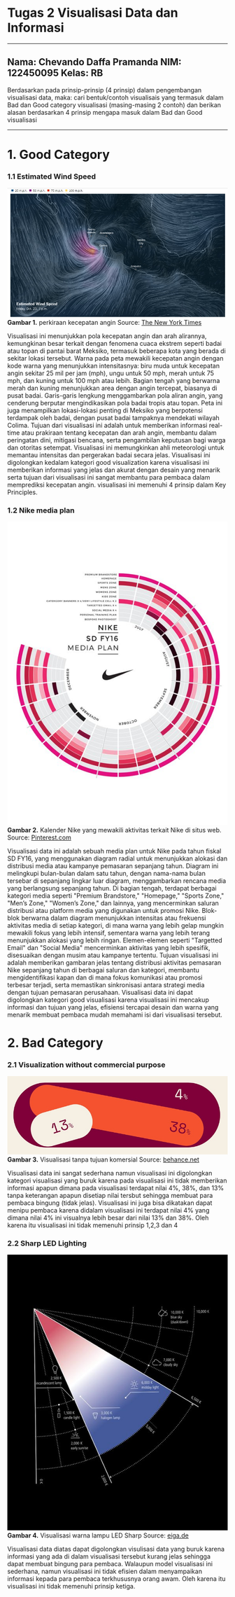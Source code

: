 # Tugas 2 Visualisasi Data dan Informasi

---

**Nama**: Chevando Daffa Pramanda
**NIM**: 122450095
**Kelas**: RB
---
Berdasarkan pada prinsip-prinsip (4 prinsip) dalam pengembangan visualisasi data, maka: cari bentuk/contoh visualisais yang termasuk dalam Bad dan Good category visualisasi (masing-masing 2 contoh) dan berikan alasan berdasarkan 4 prinsip mengapa masuk dalam Bad dan Good visualisasi

---
# 1. Good Category
### 1.1 Estimated Wind Speed
![Good Vizdat 1](https://raw.githubusercontent.com/Chevando-Daffa-Pramanda/Tugas-VDI/c4891e1ac33bfff09867a78ad50282d1616b5476/good%20vizdat%201.jpg)
**Gambar 1.** perkiraan kecepatan angin
Source: [The New York Times](https://www.nytimes.com/interactive/2015/10/23/world/americas/hurricane-patricia.html)

Visualisasi ini menunjukkan pola kecepatan angin dan arah alirannya, kemungkinan besar terkait dengan fenomena cuaca ekstrem seperti badai atau topan di pantai barat Meksiko, termasuk beberapa kota yang berada di sekitar lokasi tersebut. Warna pada peta mewakili kecepatan angin dengan kode warna yang menunjukkan intensitasnya: biru muda untuk kecepatan angin sekitar 25 mil per jam (mph), ungu untuk 50 mph, merah untuk 75 mph, dan kuning untuk 100 mph atau lebih. Bagian tengah yang berwarna merah dan kuning menunjukkan area dengan angin tercepat, biasanya di pusat badai. Garis-garis lengkung menggambarkan pola aliran angin, yang cenderung berputar mengindikasikan pola badai tropis atau topan. Peta ini juga menampilkan lokasi-lokasi penting di Meksiko yang berpotensi terdampak oleh badai, dengan pusat badai tampaknya mendekati wilayah Colima. Tujuan dari visualisasi ini adalah untuk memberikan informasi real-time atau prakiraan tentang kecepatan dan arah angin, membantu dalam peringatan dini, mitigasi bencana, serta pengambilan keputusan bagi warga dan otoritas setempat. Visualisasi ini memungkinkan ahli meteorologi untuk memantau intensitas dan pergerakan badai secara jelas.
Visualisasi ini digolongkan kedalam kategori good visualization karena visualisasi ini memberikan informasi yang jelas dan akurat dengan desain yang menarik serta tujuan dari visualisasi ini sangat membantu para pembaca dalam memprediksi kecepatan angin. visualisasi ini memenuhi 4 prinsip dalam Key Principles.


### 1.2 Nike media plan
![Good Vizdat 2](https://raw.githubusercontent.com/Chevando-Daffa-Pramanda/Tugas-VDI/c4891e1ac33bfff09867a78ad50282d1616b5476/good%20vizdat%202.jpg)
**Gambar 2.** Kalender Nike yang mewakili aktivitas terkait Nike di situs web.
Source: [Pinterest.com](https://jp.pinterest.com/pin/1055599906702671/)

Visualisasi data ini adalah sebuah media plan untuk Nike pada tahun fiskal SD FY16, yang menggunakan diagram radial untuk menunjukkan alokasi dan distribusi media atau kampanye pemasaran sepanjang tahun. Diagram ini melingkupi bulan-bulan dalam satu tahun, dengan nama-nama bulan tersebar di sepanjang lingkar luar diagram, menggambarkan rencana media yang berlangsung sepanjang tahun. Di bagian tengah, terdapat berbagai kategori media seperti "Premium Brandstore," "Homepage," "Sports Zone," "Men’s Zone," "Women’s Zone," dan lainnya, yang mencerminkan saluran distribusi atau platform media yang digunakan untuk promosi Nike. Blok-blok berwarna dalam diagram menunjukkan intensitas atau frekuensi aktivitas media di setiap kategori, di mana warna yang lebih gelap mungkin mewakili fokus yang lebih intensif, sementara warna yang lebih terang menunjukkan alokasi yang lebih ringan. Elemen-elemen seperti "Targetted Email" dan "Social Media" mencerminkan aktivitas yang lebih spesifik, disesuaikan dengan musim atau kampanye tertentu. Tujuan visualisasi ini adalah memberikan gambaran jelas tentang distribusi aktivitas pemasaran Nike sepanjang tahun di berbagai saluran dan kategori, membantu mengidentifikasi kapan dan di mana fokus komunikasi atau promosi terbesar terjadi, serta memastikan sinkronisasi antara strategi media dengan tujuan pemasaran perusahaan. 
Visualisasi data ini dapat digolongkan kategori good visualisasi karena visualisasi ini mencakup informasi dan tujuan yang jelas, efisiensi tercapai desain dan warna yang menarik membuat pembaca mudah memahami isi dari visualisasi tersebut.


# 2. Bad Category
### 2.1 Visualization without commercial purpose
![Bas Vizdat 1](https://raw.githubusercontent.com/Chevando-Daffa-Pramanda/Tugas-VDI/c4891e1ac33bfff09867a78ad50282d1616b5476/bad%20vizdat%201.jpg)
**Gambar 3.** Visualisasi tanpa tujuan komersial
Source: [behance.net](https://www.behance.net/gallery/185742751/data-visualization)

Visualisasi data ini sangat sederhana namun visualisasi ini digolongkan kategori visualisasi yang buruk karena pada visualisasi ini tidak memberikan informasi apapun dimana pada visualisasi terdapat nilai 4%, 38%, dan 13% tanpa keterangan apapun disetiap nilai tersbut sehingga membuat para pembaca bingung (tidak jelas). Visualisasi ini juga bisa dikatakan dapat menipu pembaca karena didalam visualisasi ini terdapat nilai 4% yang dimana nilai 4% ini visualnya lebih besar dari nilai 13% dan 38%. Oleh karena itu visualisasi ini tidak memenuhi prinsip 1,2,3 dan 4


### 2.2 Sharp LED Lighting
![Bad Vizdat 2](https://raw.githubusercontent.com/Chevando-Daffa-Pramanda/Tugas-VDI/c4891e1ac33bfff09867a78ad50282d1616b5476/bad%20vizdat%202.jpg)
**Gambar 4.** Visualisasi warna lampu LED Sharp
Source: [eiga.de](https://www.eiga.de/en/work/sharp-led/)

Visualisasi data diatas dapat digolongkan visulisasi data yang buruk karena informasi yang ada di dalam visualisasi tersebut kurang jelas sehingga dapat membuat bingung para pembaca. Walaupun model visualisasi ini sederhana, namun visualisasi ini tidak efisien dalam menyampaikan informasi kepada para pembaca terkhususnya orang awam. Oleh karena itu visualisasi ini tidak memenuhi prinsip ketiga.
